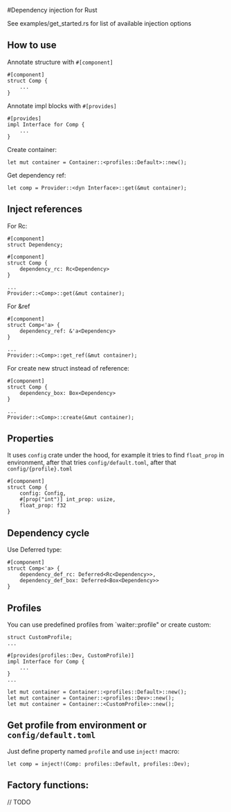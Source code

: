 #Dependency injection for Rust

See examples/get_started.rs for list of available injection options

## How to use

Annotate structure with `#[component]`

```
#[component]
struct Comp {
    ...
}
```

Annotate impl blocks with `#[provides]`

```
#[provides]
impl Interface for Comp {
    ...
}
```

Create container:

```
let mut container = Container::<profiles::Default>::new();
```

Get dependency ref:

```
let comp = Provider::<dyn Interface>::get(&mut container);
```

## Inject references

For Rc:

```
#[component]
struct Dependency;

#[component]
struct Comp {
    dependency_rc: Rc<Dependency>
}

...
Provider::<Comp>::get(&mut container);
```

For &ref

```
#[component]
struct Comp<'a> {
    dependency_ref: &'a<Dependency>
}

...
Provider::<Comp>::get_ref(&mut container);
```

For create new struct instead of reference:

```
#[component]
struct Comp {
    dependency_box: Box<Dependency>
}

...
Provider::<Comp>::create(&mut container);
```

## Properties

It uses `config` crate under the hood, for example it tries to find `float_prop` 
in environment, after that tries `config/default.toml`, after that `config/{profile}.toml`

```
#[component]
struct Comp {
    config: Config,
    #[prop("int")] int_prop: usize,
    float_prop: f32
}
```

## Dependency cycle

Use Deferred type:

```
#[component]
struct Comp<'a> {
    dependency_def_rc: Deferred<Rc<Dependency>>,
    dependency_def_box: Deferred<Box<Dependency>>
}
```

## Profiles

You can use predefined profiles from `waiter::profile" or create custom:

```
struct CustomProfile;
...

#[provides(profiles::Dev, CustomProfile)]
impl Interface for Comp {
    ...
}
...

let mut container = Container::<profiles::Default>::new();
let mut container = Container::<profiles::Dev>::new();
let mut container = Container::<CustomProfile>::new();
```

## Get profile from environment or `config/default.toml`

Just define property named `profile` and use `inject!` macro:

```
let comp = inject!(Comp: profiles::Default, profiles::Dev);
```

## Factory functions:

// TODO